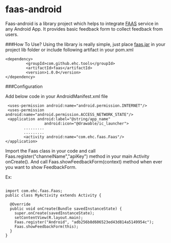 faas-android
============

Faas-android is a library project which helps to integrate [FAAS](http://www.faas.in) service in any Android App.
It provides basic feedback form to collect feedback from users.

###How To Use?
Using the library is really simple, just place [faas.jar]() in your project lib folder or include following artifact in your pom.xml

 ```
 <dependency>
          <groupId>com.github.ehc.tools</groupId>
          <artifactId>faas</artifactId>
          <version>1.0.0</version>
 </dependency>
```

###Configuration

Add below code in your AndroidManifest.xml file
```
 <uses-permission android:name="android.permission.INTERNET"/>
 <uses-permission android:name="android.permission.ACCESS_NETWORK_STATE"/>
 <application android:label="@string/app_name"
                 android:icon="@drawable/ic_launcher">
        .........
        .........
        <activity android:name="com.ehc.faas.Faas"/>
</application>
```



Import the Faas class in your code and call Faas.register("channelName","apiKey") method in your main Activity onCreate().
And call Faas.showFeedbackForm(context) method when ever you want to show FeedbackForm.

Ex:
```

import com.ehc.faas.Faas;
public class MyActivity extends Activity {

  @Override
  public void onCreate(Bundle savedInstanceState) {
    super.onCreate(savedInstanceState);
    setContentView(R.layout.main);
    Faas.register("Android", "adb256b8d606523ed43d814a5149954c");
    Faas.showFeedbackForm(this);
  }
}

```
